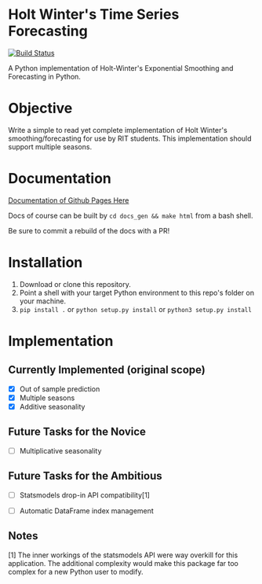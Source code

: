 # Holt Winter's Time Series Forecasting

[![Build Status](https://travis-ci.org/eilifm/holtwintersts.svg?branch=master)](https://travis-ci.org/eilifm/holtwintersts)

A Python implementation of Holt-Winter's Exponential Smoothing and Forecasting in Python.

# Objective
Write a simple to read yet complete implementation of Holt Winter's smoothing/forecasting
for use by RIT students. This implementation should support multiple seasons. 

# Documentation
[Documentation of Github Pages Here](http://eilif.io/holtwintersts/)

Docs of course can be built by `cd docs_gen && make html` from a bash shell. 

Be sure to commit a rebuild of the docs with a PR!

# Installation
1. Download or clone this repository.
2. Point a shell with your target Python environment to this repo's folder on your machine.
3. `pip install .` or `python setup.py install` or `python3 setup.py install`


# Implementation
## Currently Implemented (original scope)
- [x] Out of sample prediction
- [x] Multiple seasons 
- [x] Additive seasonality

## Future Tasks for the Novice
- [ ] Multiplicative seasonality

## Future Tasks for the Ambitious
- [ ] Statsmodels drop-in API compatibility[1]
- [ ] Automatic DataFrame index management


## Notes
[1] The inner workings of the statsmodels API were way overkill 
for this application. The additional complexity would make this package far
too complex for a new Python user to modify. 